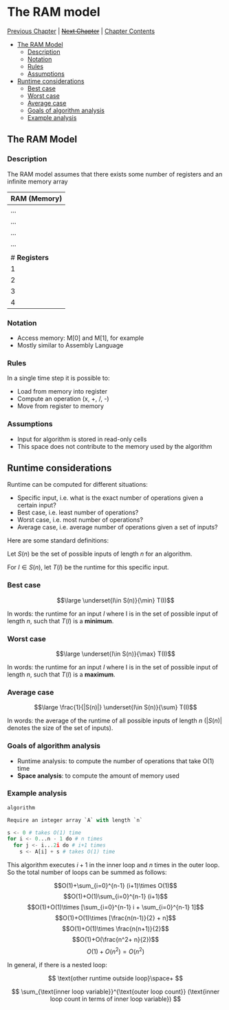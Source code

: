 # The RAM model <!-- omit in toc -->

[Previous Chapter][prev] | [~~Next Chapter~~][next] | [Chapter Contents][index]

[prev]: ./01thetaomega
[next]: ./index
[index]: ./index

- [The RAM Model](#the-ram-model)
  - [Description](#description)
  - [Notation](#notation)
  - [Rules](#rules)
  - [Assumptions](#assumptions)
- [Runtime considerations](#runtime-considerations)
  - [Best case](#best-case)
  - [Worst case](#worst-case)
  - [Average case](#average-case)
  - [Goals of algorithm analysis](#goals-of-algorithm-analysis)
  - [Example analysis](#example-analysis)

## The RAM Model

### Description

The RAM model assumes that there exists some number of registers and an infinite memory array

| RAM (Memory)    |
| --------------- |
| ...             |
| ...             |
| ...             |
| ...             |
|                 |
| # **Registers** |
| 1               |
| 2               |
| 3               |
| 4               |

### Notation

- Access memory: M[0] and M[1], for example
- Mostly similar to Assembly Language

### Rules

In a single time step it is possible to:

- Load from memory into register
- Compute an operation (x, +, /, -)
- Move from register to memory

### Assumptions

- Input for algorithm is stored in read-only cells
- This space does not contribute to the memory used by the algorithm

## Runtime considerations

Runtime can be computed for different situations:

- Specific input, i.e. what is the exact number of operations given a certain input?
- Best case, i.e. least number of operations?
- Worst case, i.e. most number of operations?
- Average case, i.e. average number of operations given a set of inputs?

Here are some standard definitions:

Let $S(n)$ be the set of possible inputs of length $n$ for an algorithm.

For $I \in S(n)$, let $T(I)$ be the runtime for this specific input.

### Best case

$$\large \underset{I\in S(n)}{\min} T(I)$$

In words: the runtime for an input $I$ where I is in the set of possible input of length $n$, such that $T(I)$ is a **minimum**.

### Worst case

$$\large \underset{I\in S(n)}{\max} T(I)$$

In words: the runtime for an input $I$ where I is in the set of possible input of length $n$, such that $T(I)$ is a **maximum**.

### Average case

$$\large \frac{1}{|S(n)|} \underset{I\in S(n)}{\sum} T(I)$$

In words: the average of the runtime of all possible inputs of length $n$ ($|S(n)|$ denotes the size of the set of inputs).

### Goals of algorithm analysis

- Runtime analysis: to compute the number of operations that take O(1) time
- **Space analysis**: to compute the amount of memory used

### Example analysis

```py
algorithm

Require an integer array `A` with length `n`

s <- 0 # takes O(1) time
for i <- 0...n - 1 do # n times
  for j <- i...2i do # i+1 times
    s <- A[i] + s # takes O(1) time
```

This algorithm executes $i+1$ in the inner loop and $n$ times in the outer loop. So the total number of loops can be summed as follows:

$$O(1)+\sum_{i=0}^{n-1} (i+1)\times O(1)$$
$$O(1)+O(1)\sum_{i=0}^{n-1} (i+1)$$
$$O(1)+O(1)\times [\sum_{i=0}^{n-1} i + \sum_{i=0}^{n-1} 1]$$
$$O(1)+O(1)\times [\frac{n(n-1)}{2} + n]$$
$$O(1)+O(1)\times \frac{n(n+1)}{2}$$
$$O(1)+O(\frac{n^2+ n}{2})$$
$$O(1)+O(n^2) = O(n^2)$$

In general, if there is a nested loop:

$$
\text{other runtime outside loop}\space+
$$

$$
\sum_{\text{inner loop variable}}^{\text{outer loop count}} (\text{inner loop count in terms of inner loop variable})
$$

